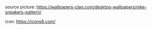 source picture:
https://wallpapers-clan.com/desktop-wallpapers/nike-sneakers-pattern/

icon:
https://icons8.com/

